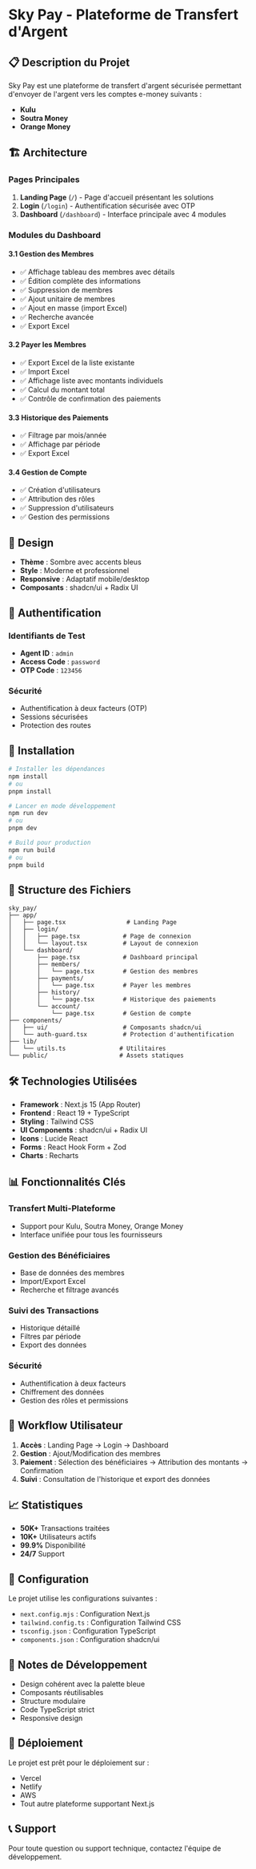 # Sky Pay - Plateforme de Transfert d'Argent

## 📋 Description du Projet

Sky Pay est une plateforme de transfert d'argent sécurisée permettant d'envoyer de l'argent vers les comptes e-money suivants :
- **Kulu**
- **Soutra Money** 
- **Orange Money**

## 🏗️ Architecture

### Pages Principales

1. **Landing Page** (`/`) - Page d'accueil présentant les solutions
2. **Login** (`/login`) - Authentification sécurisée avec OTP
3. **Dashboard** (`/dashboard`) - Interface principale avec 4 modules

### Modules du Dashboard

#### 3.1 Gestion des Membres
- ✅ Affichage tableau des membres avec détails
- ✅ Édition complète des informations
- ✅ Suppression de membres
- ✅ Ajout unitaire de membres
- ✅ Ajout en masse (import Excel)
- ✅ Recherche avancée
- ✅ Export Excel

#### 3.2 Payer les Membres
- ✅ Export Excel de la liste existante
- ✅ Import Excel
- ✅ Affichage liste avec montants individuels
- ✅ Calcul du montant total
- ✅ Contrôle de confirmation des paiements

#### 3.3 Historique des Paiements
- ✅ Filtrage par mois/année
- ✅ Affichage par période
- ✅ Export Excel

#### 3.4 Gestion de Compte
- ✅ Création d'utilisateurs
- ✅ Attribution des rôles
- ✅ Suppression d'utilisateurs
- ✅ Gestion des permissions

## 🎨 Design

- **Thème** : Sombre avec accents bleus
- **Style** : Moderne et professionnel
- **Responsive** : Adaptatif mobile/desktop
- **Composants** : shadcn/ui + Radix UI

## 🔐 Authentification

### Identifiants de Test
- **Agent ID** : `admin`
- **Access Code** : `password`
- **OTP Code** : `123456`

### Sécurité
- Authentification à deux facteurs (OTP)
- Sessions sécurisées
- Protection des routes

## 🚀 Installation

```bash
# Installer les dépendances
npm install
# ou
pnpm install

# Lancer en mode développement
npm run dev
# ou
pnpm dev

# Build pour production
npm run build
# ou
pnpm build
```

## 📁 Structure des Fichiers

```
sky_pay/
├── app/
│   ├── page.tsx                 # Landing Page
│   ├── login/
│   │   ├── page.tsx            # Page de connexion
│   │   └── layout.tsx          # Layout de connexion
│   └── dashboard/
│       ├── page.tsx            # Dashboard principal
│       ├── members/
│       │   └── page.tsx        # Gestion des membres
│       ├── payments/
│       │   └── page.tsx        # Payer les membres
│       ├── history/
│       │   └── page.tsx        # Historique des paiements
│       └── account/
│           └── page.tsx        # Gestion de compte
├── components/
│   ├── ui/                     # Composants shadcn/ui
│   └── auth-guard.tsx          # Protection d'authentification
├── lib/
│   └── utils.ts               # Utilitaires
└── public/                    # Assets statiques
```

## 🛠️ Technologies Utilisées

- **Framework** : Next.js 15 (App Router)
- **Frontend** : React 19 + TypeScript
- **Styling** : Tailwind CSS
- **UI Components** : shadcn/ui + Radix UI
- **Icons** : Lucide React
- **Forms** : React Hook Form + Zod
- **Charts** : Recharts

## 📊 Fonctionnalités Clés

### Transfert Multi-Plateforme
- Support pour Kulu, Soutra Money, Orange Money
- Interface unifiée pour tous les fournisseurs

### Gestion des Bénéficiaires
- Base de données des membres
- Import/Export Excel
- Recherche et filtrage avancés

### Suivi des Transactions
- Historique détaillé
- Filtres par période
- Export des données

### Sécurité
- Authentification à deux facteurs
- Chiffrement des données
- Gestion des rôles et permissions

## 🔄 Workflow Utilisateur

1. **Accès** : Landing Page → Login → Dashboard
2. **Gestion** : Ajout/Modification des membres
3. **Paiement** : Sélection des bénéficiaires → Attribution des montants → Confirmation
4. **Suivi** : Consultation de l'historique et export des données

## 📈 Statistiques

- **50K+** Transactions traitées
- **10K+** Utilisateurs actifs
- **99.9%** Disponibilité
- **24/7** Support

## 🔧 Configuration

Le projet utilise les configurations suivantes :
- `next.config.mjs` : Configuration Next.js
- `tailwind.config.ts` : Configuration Tailwind CSS
- `tsconfig.json` : Configuration TypeScript
- `components.json` : Configuration shadcn/ui

## 📝 Notes de Développement

- Design cohérent avec la palette bleue
- Composants réutilisables
- Structure modulaire
- Code TypeScript strict
- Responsive design

## 🚀 Déploiement

Le projet est prêt pour le déploiement sur :
- Vercel
- Netlify
- AWS
- Tout autre plateforme supportant Next.js

## 📞 Support

Pour toute question ou support technique, contactez l'équipe de développement. 